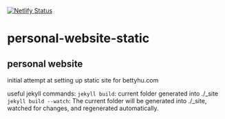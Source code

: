 [![Netlify Status](https://api.netlify.com/api/v1/badges/5690dbb5-ea25-48e8-ab81-f788547fd9fc/deploy-status)](https://app.netlify.com/sites/bettyhucom/deploys)

# personal-website-static
personal website
------
initial attempt at setting up static site for bettyhu.com

useful jekyll commands:
`jekyll build`: current folder generated into ./_site
`jekyll build --watch`: The current folder will be generated into ./_site, watched for changes, and regenerated automatically.

